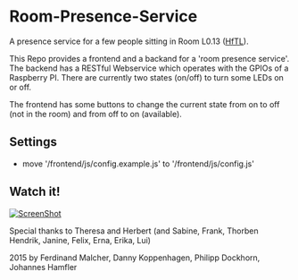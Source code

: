 # Room-Presence-Service
A presence service for a few people sitting in Room L0.13 ([HfTL](https://www.google.de/maps/place/Gustav-Freytag-Stra%C3%9Fe,+Hochschule+f%C3%BCr+Telekommunikation+Leipzig+(HfTL),+04277+Leipzig/@51.3130012,12.3753559,20z/data=!3m1!5s0x47a6f9cf62166b7b:0xd590b1419df1b4dc!4m2!3m1!1s0x47a6f9cf61c250b7:0x7899c973677c982b)).

This Repo provides a frontend and a backand for a 'room presence service'.
The backend has a RESTful Webservice which operates with the GPIOs of a Raspberry PI.
There are currently two states (on/off) to turn some LEDs on or off.

The frontend has some buttons to change the current state from on to off (not in the room) and from off to on (available).

## Settings
* move '/frontend/js/config.example.js' to '/frontend/js/config.js'

## Watch it!
[![ScreenShot](http://fs1.directupload.net/images/150128/z72srjfp.png)](http://vimeo.com/117945331)

Special thanks to Theresa and Herbert (and Sabine, Frank, Thorben Hendrik, Janine, Felix, Erna, Erika, Lui)

2015 by
Ferdinand Malcher,
Danny Koppenhagen,
Philipp Dockhorn,
Johannes Hamfler
